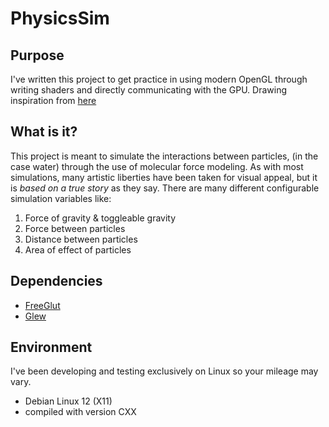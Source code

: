 # PhysicsSim

## Purpose
I've written this project to get practice in using modern OpenGL through writing shaders and directly communicating with the GPU. Drawing inspiration from [here](https://www.youtube.com/watch?v=rSKMYc1CQHE&list=LL&index=14&t=1648s&ab_channel=SebastianLague)

## What is it?
This project is meant to simulate the interactions between particles, (in the case water) through the use of molecular force modeling. As with most simulations, many
artistic liberties have been taken for visual appeal, but it is *based on a true story* as they say. There are many different configurable simulation variables like:
1) Force of gravity & toggleable gravity
2) Force between particles
3) Distance between particles
4) Area of effect of particles

## Dependencies
- [FreeGlut](https://github.com/FreeGLUTProject/freeglut)
- [Glew](https://github.com/nigels-com/glew)

## Environment
I've been developing and testing exclusively on Linux so your mileage may vary.
 - Debian Linux 12 (X11)
 - compiled with version CXX
